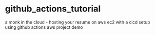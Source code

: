# github_actions_tutorial

a monk in the cloud - hosting your resume on aws ec2 with a cicd setup using github actions aws project demo
